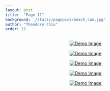 ```yaml
---
layout: post
title:  "Page 11"
background: '/static/pagepics/beach_cam.jpg'
author: "Theodore Chiu"
order: 11
---
```


<p style="text-align:center;"><a href="{{ "static/pics/23.jpeg" | relative_url}}">
	<img class="img-fluid" src="{{ "static/pics/23.jpeg" | relative_url}}" alt="Demo Image">
</a></p>

<p style="text-align:center;"><a href="{{ "static/pics/22.jpg" | relative_url}}">
	<img class="img-fluid" src="{{ "static/pics/22.jpg" | relative_url}}" alt="Demo Image">
</a></p>

<p style="text-align:center;"><a href="{{ "static/pics/21.jpeg" | relative_url}}">
	<img class="img-fluid" src="{{ "static/pics/21.jpeg" | relative_url}}" alt="Demo Image">
</a></p>

<p style="text-align:center;"><a href="{{ "static/pics/20.JPG" | relative_url}}">
	<img class="img-fluid" src="{{ "static/pics/20.JPG" | relative_url}}" alt="Demo Image">
</a></p>

<p style="text-align:center;"><a href="{{ "static/pics/19.jpeg" | relative_url}}">
	<img class="img-fluid" src="{{ "static/pics/19.jpeg" | relative_url}}" alt="Demo Image">
</a></p>

